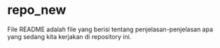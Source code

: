 # repo_new

File README adalah file yang berisi tentang penjelasan-penjelasan apa yang sedang kita kerjakan di repository ini.
